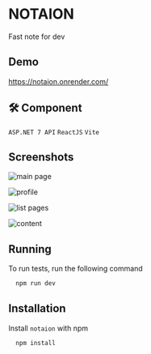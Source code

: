 # NOTAION

Fast note for dev


## Demo

https://notaion.onrender.com/


## 🛠 Component
```ASP.NET 7 API``` ```ReactJS``` ```Vite```  


## Screenshots

![main page](https://res.cloudinary.com/dl3hvap4a/image/upload/v1726144725/Screenshot_2024-09-12_193245_cl1he1.png)

![profile](https://res.cloudinary.com/dl3hvap4a/image/upload/v1726144726/Screenshot_2024-09-12_193302_lhgtgw.png)

![list pages](https://res.cloudinary.com/dl3hvap4a/image/upload/v1726144725/Screenshot_2024-09-12_193200_tzkmjc.png)

![content](https://res.cloudinary.com/dl3hvap4a/image/upload/v1726144725/Screenshot_2024-09-12_193353_xi4825.png)
## Running

To run tests, run the following command

```bash
  npm run dev
```


## Installation

Install ```notaion``` with npm

```bash
  npm install
```
    